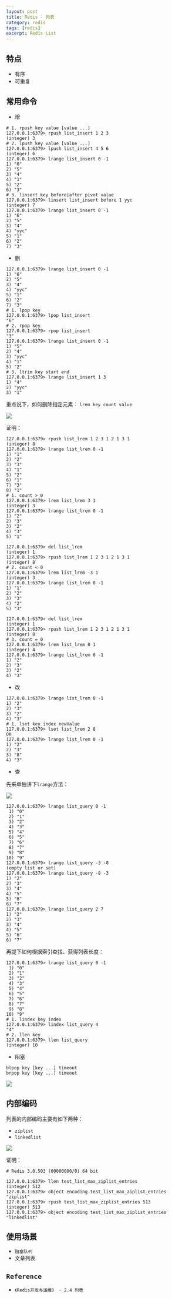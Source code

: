 ```yaml
---
layout: post
title: Redis - 列表
category: redis
tags: [redis]
excerpt: Redis List
---
```


## 特点  

- 有序  
- 可重复  

## 常用命令  

- 增  

``` shell
# 1. rpush key value [value ...]
127.0.0.1:6379> rpush list_insert 1 2 3
(integer) 3
# 2. lpush key value [value ...]
127.0.0.1:6379> lpush list_insert 4 5 6
(integer) 6
127.0.0.1:6379> lrange list_insert 0 -1
1) "6"
2) "5"
3) "4"
4) "1"
5) "2"
6) "3"
# 3. linsert key before|after pivot value
127.0.0.1:6379> linsert list_insert before 1 yyc
(integer) 7
127.0.0.1:6379> lrange list_insert 0 -1
1) "6"
2) "5"
3) "4"
4) "yyc"
5) "1"
6) "2"
7) "3"
```


- 删  

``` shell
127.0.0.1:6379> lrange list_insert 0 -1
1) "6"
2) "5"
3) "4"
4) "yyc"
5) "1"
6) "2"
7) "3"
# 1. lpop key
127.0.0.1:6379> lpop list_insert
"6"
# 2. rpop key
127.0.0.1:6379> rpop list_insert
"3"
127.0.0.1:6379> lrange list_insert 0 -1
1) "5"
2) "4"
3) "yyc"
4) "1"
5) "2"
# 3. ltrim key start end
127.0.0.1:6379> lrange list_insert 1 3
1) "4"
2) "yyc"
3) "1"
```

重点说下，如何删除指定元素： `lrem key count value`  

![](https://yyc-images.oss-cn-beijing.aliyuncs.com/lrem.png)  

证明：  

``` shell
127.0.0.1:6379> rpush list_lrem 1 2 3 1 2 1 3 1
(integer) 8
127.0.0.1:6379> lrange list_lrem 0 -1
1) "1"
2) "2"
3) "3"
4) "1"
5) "2"
6) "1"
7) "3"
8) "1"
# 1. count > 0
127.0.0.1:6379> lrem list_lrem 3 1
(integer) 3
127.0.0.1:6379> lrange list_lrem 0 -1
1) "2"
2) "3"
3) "2"
4) "3"
5) "1"

127.0.0.1:6379> del list_lrem
(integer) 1
127.0.0.1:6379> rpush list_lrem 1 2 3 1 2 1 3 1
(integer) 8
# 2. count < 0
127.0.0.1:6379> lrem list_lrem -3 1
(integer) 3
127.0.0.1:6379> lrange list_lrem 0 -1
1) "1"
2) "2"
3) "3"
4) "2"
5) "3"

127.0.0.1:6379> del list_lrem
(integer) 1
127.0.0.1:6379> rpush list_lrem 1 2 3 1 2 1 3 1
(integer) 8
# 3. count = 0
127.0.0.1:6379> lrem list_lrem 0 1
(integer) 4
127.0.0.1:6379> lrange list_lrem 0 -1
1) "2"
2) "3"
3) "2"
4) "3"
```

- 改  

``` shell
127.0.0.1:6379> lrange list_lrem 0 -1
1) "2"
2) "3"
3) "2"
4) "3"
# 1. lset key index newValue
127.0.0.1:6379> lset list_lrem 2 8
OK
127.0.0.1:6379> lrange list_lrem 0 -1
1) "2"
2) "3"
3) "8"
4) "3"
```


- 查  

先来单独讲下`lrange`方法：  

![](https://yyc-images.oss-cn-beijing.aliyuncs.com/lrange.png)  


``` shell
127.0.0.1:6379> lrange list_query 0 -1
 1) "0"
 2) "1"
 3) "2"
 4) "3"
 5) "4"
 6) "5"
 7) "6"
 8) "7"
 9) "8"
10) "9"
127.0.0.1:6379> lrange list_query -3 -8
(empty list or set)
127.0.0.1:6379> lrange list_query -8 -3
1) "2"
2) "3"
3) "4"
4) "5"
5) "6"
6) "7"
127.0.0.1:6379> lrange list_query 2 7
1) "2"
2) "3"
3) "4"
4) "5"
5) "6"
6) "7"
```

再提下如何根据索引查找、获得列表长度：  

``` shell
127.0.0.1:6379> lrange list_query 0 -1
 1) "0"
 2) "1"
 3) "2"
 4) "3"
 5) "4"
 6) "5"
 7) "6"
 8) "7"
 9) "8"
10) "9"
# 1. lindex key index
127.0.0.1:6379> lindex list_query 4
"4"
# 2. llen key
127.0.0.1:6379> llen list_query
(integer) 10
```

- 阻塞  

``` shell
blpop key [key ...] timeout
brpop key [key ...] timeout
```

![](https://yyc-images.oss-cn-beijing.aliyuncs.com/brpop.png)  




## 内部编码  

列表的内部编码主要有如下两种：  

- `ziplist`  
- `linkedlist`  

![](https://yyc-images.oss-cn-beijing.aliyuncs.com/list_encoding.png)  


证明：  

``` shell
# Redis 3.0.503 (00000000/0) 64 bit

127.0.0.1:6379> llen test_list_max_ziplist_entries
(integer) 512
127.0.0.1:6379> object encoding test_list_max_ziplist_entries
"ziplist"
127.0.0.1:6379> rpush test_list_max_ziplist_entries 513
(integer) 513
127.0.0.1:6379> object encoding test_list_max_ziplist_entries
"linkedlist"
```


## 使用场景  

- `阻塞队列`  
- 文章列表  


## `Reference`  
- `《Redis开发与运维》 - 2.4 列表`  